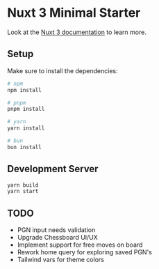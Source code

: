 # Nuxt 3 Minimal Starter

Look at the [Nuxt 3 documentation](https://nuxt.com/docs/getting-started/introduction) to learn more.

## Setup

Make sure to install the dependencies:

```bash
# npm
npm install

# pnpm
pnpm install

# yarn
yarn install

# bun
bun install
```

## Development Server

```bash
yarn build
yarn start
```

## TODO 

* PGN input needs validation
* Upgrade Chessboard UI/UX
* Implement support for free moves on board
* Rework home query for exploring saved PGN's
* Tailwind vars for theme colors